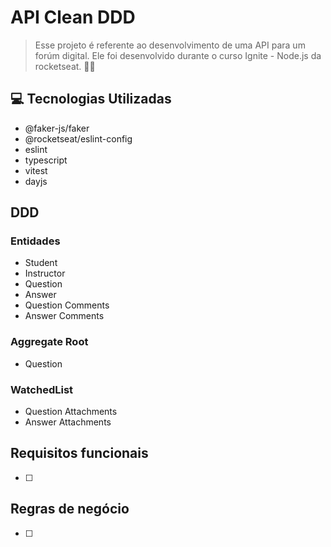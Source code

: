 # API Clean DDD

> Esse projeto é referente ao desenvolvimento de uma API para um forúm digital. Ele foi desenvolvido durante o curso Ignite - Node.js da rocketseat. 🚀🚀

## 💻 Tecnologias Utilizadas

- @faker-js/faker
- @rocketseat/eslint-config
- eslint
- typescript
- vitest
- dayjs

## DDD

### Entidades
- Student
- Instructor
- Question
- Answer
- Question Comments
- Answer Comments

### Aggregate Root
- Question

### WatchedList
- Question Attachments
- Answer Attachments
  
## Requisitos funcionais

- [ ] 


## Regras de negócio

- [ ]  